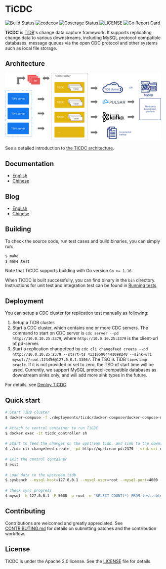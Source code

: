 # TiCDC

[![Build Status](https://internal.pingcap.net/idc-jenkins/job/build_cdc_multi_branch/job/master/badge/icon)](https://internal.pingcap.net/idc-jenkins/job/build_cdc_multi_branch/job/master)
[![codecov](https://codecov.io/gh/pingcap/ticdc/branch/master/graph/badge.svg)](https://codecov.io/gh/pingcap/ticdc)
[![Coverage Status](https://coveralls.io/repos/github/pingcap/ticdc/badge.svg)](https://coveralls.io/github/pingcap/ticdc)
[![LICENSE](https://img.shields.io/github/license/pingcap/ticdc.svg)](https://github.com/pingcap/ticdc/blob/master/LICENSE)
[![Go Report Card](https://goreportcard.com/badge/github.com/pingcap/ticdc)](https://goreportcard.com/report/github.com/pingcap/ticdc)

**TiCDC** is [TiDB](https://docs.pingcap.com/tidb/stable)'s change data capture framework. It supports replicating change data to various downstreams, including MySQL protocol-compatible databases, message queues via the open CDC protocol and other systems such as local file storage.

## Architecture

<img src="docs/media/cdc_architecture.svg?sanitize=true" alt="architecture" width="600"/>

See a detailed introduction to [the TiCDC architecture](https://docs.pingcap.com/tidb/stable/ticdc-overview#ticdc-architecture).

## Documentation

- [English](https://docs.pingcap.com/tidb/stable/ticdc-overview)
- [Chinese](https://docs.pingcap.com/zh/tidb/stable/ticdc-overview)

## Blog

- [English](https://pingcap.com/blog/)
- [Chinese](https://pingcap.com/blog-cn/)

## Building

To check the source code, run test cases and build binaries, you can simply run:

```bash
$ make
$ make test
```

Note that TiCDC supports building with Go version `Go >= 1.16`.

When TiCDC is built successfully, you can find binary in the `bin` directory. Instructions for unit test and integration test can be found in [Running tests](tests/README.md).

## Deployment

You can setup a CDC cluster for replication test manually as following:

1. Setup a TiDB cluster.
2. Start a CDC cluster, which contains one or more CDC servers. The command to start on CDC server is `cdc server --pd http://10.0.10.25:2379`, where `http://10.0.10.25:2379` is the client-url of pd-server.
3. Start a replication changefeed by `cdc cli changefeed create --pd http://10.0.10.25:2379 --start-ts 413105904441098240 --sink-uri mysql://root:123456@127.0.0.1:3306/`. The TSO is TiDB `timestamp oracle`. If it is not provided or set to zero, the TSO of start time will be used. Currently, we support MySQL protocol-compatible databases as downstream sinks only, and will add more sink types in the future.

For details, see [Deploy TiCDC](https://docs.pingcap.com/tidb/stable/deploy-ticdc).

## Quick start

```sh
# Start TiDB cluster
$ docker-compose -f ./deployments/ticdc/docker-compose/docker-compose-mysql.yml up -d

# Attach to control container to run TiCDC
$ docker exec -it ticdc_controller sh

# Start to feed the changes on the upstream tidb, and sink to the downstream tidb
$ ./cdc cli changefeed create --pd http://upstream-pd:2379 --sink-uri mysql://root@downstream-tidb:4000/

# Exit the control container
$ exit

# Load data to the upstream tidb
$ sysbench --mysql-host=127.0.0.1 --mysql-user=root --mysql-port=4000 --mysql-db=test oltp_insert --tables=1 --table-size=100000 prepare

# Check sync progress
$ mysql -h 127.0.0.1 -P 5000 -u root -e "SELECT COUNT(*) FROM test.sbtest1"
```

## Contributing

Contributions are welcomed and greatly appreciated. See [CONTRIBUTING.md](./CONTRIBUTING.md)
for details on submitting patches and the contribution workflow.

## License

TiCDC is under the Apache 2.0 license. See the [LICENSE](./LICENSE) file for details.
